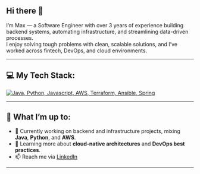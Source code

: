 ## Hi there 👋

I’m Max — a Software Engineer with over 3 years of experience building backend systems, automating infrastructure, and streamlining data-driven processes.  
I enjoy solving tough problems with clean, scalable solutions, and I’ve worked across fintech, DevOps, and cloud environments.  

---

## 💻 My Tech Stack:
[![Java, Python, Javascript, AWS, Terraform, Ansible, Spring](https://skillicons.dev/icons?i=java,python,javascript,aws,terraform,ansible,spring&theme=light)](https://skillicons.dev)

---

## 🚀 What I’m up to:
- 🔭 Currently working on backend and infrastructure projects, mixing **Java**, **Python**, and **AWS**.  
- 🌱 Learning more about **cloud-native architectures** and **DevOps best practices**.  
- 📫 Reach me via [LinkedIn](https://www.linkedin.com/in/maximpike)  

---

<!--
## 🏆 My Stats:

<p>
    <img height=175 alt="GitHub Stats" src="https://github-readme-stats.vercel.app/api?username=maximpike&show_icons=true&count_private=true&theme=light" />&nbsp;&nbsp;
    <img height=175 alt="Most Used Languages" src="https://github-readme-stats.vercel.app/api/top-langs/?username=maximpike&layout=compact&theme=light" />&nbsp;&nbsp;
</p>
-->

<!--
**maximpike/maximpike** is a ✨ _special_ ✨ repository because its `README.md` (this file) appears on your GitHub profile.

Here are some ideas to get you started:

- 🔭 I’m currently working on ...
- 🌱 I’m currently learning ...
- 👯 I’m looking to collaborate on ...
- 🤔 I’m looking for help with ...
- 💬 Ask me about ...
- 📫 How to reach me: ...
- 😄 Pronouns: ...
- ⚡ Fun fact: ...
-->
